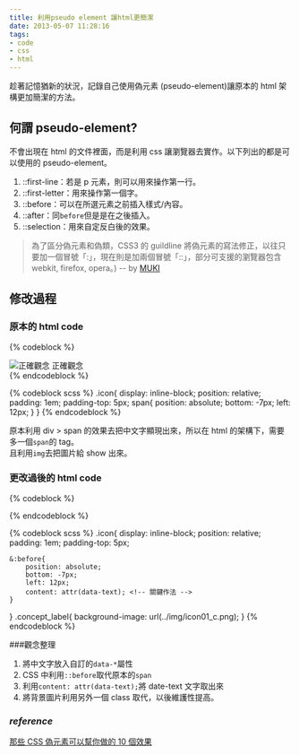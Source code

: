 ```yaml
---
title: 利用pseudo element 讓html更簡潔
date: 2013-05-07 11:28:16
tags: 
- code
- css
- html
---
```


趁著記憶猶新的狀況，記錄自己使用偽元素 (pseudo-element)讓原本的 html 架構更加簡潔的方法。

<!-- more -->

## 何謂 pseudo-element?

不會出現在 html 的文件裡面，而是利用 css 讓瀏覽器去實作。以下列出的都是可以使用的 pseudo-element。

1.  ::first-line：若是 p 元素，則可以用來操作第一行。
2.  ::first-letter：用來操作第一個字。
3.  ::before：可以在所選元素之前插入樣式/內容。
4.  ::after：同`before`但是是在之後插入。
5.  ::selection：用來自定反白後的效果。

> 為了區分偽元素和偽類，CSS3 的 guildline 將偽元素的寫法修正，以往只要加一個冒號「:」，現在則是加兩個冒號「::」，部分可支援的瀏覽器包含 webkit, firefox, opera。)
> -- by [MUKI](http://www.mukispace.com/pseudo-elements-10-examples/)

## 修改過程

### 原本的 html code

{% codeblock %}

<div class="icon">
	<img src="img/icon01.png" alt="正確觀念">
	<span>正確觀念</span>
</div>
{% endcodeblock %}

{% codeblock scss %}
.icon{
display: inline-block;
position: relative;
padding: 1em;
padding-top: 5px;
span{
position: absolute;
bottom: -7px;
left: 12px;
}
}
{% endcodeblock %}

原本利用 div > span 的效果去把中文字顯現出來，所以在 html 的架構下，需要多一個`span`的 tag。  
且利用`img`去把圖片給 show 出來。

### 更改過後的 html code

{% codeblock %}

<div data-text="正確觀念" class="concept_label icon"></div> <!-- html只剩一行！-->
{% endcodeblock %}

{% codeblock scss %}
.icon{
display: inline-block;
position: relative;
padding: 1em;
padding-top: 5px;

    &:before{
    	position: absolute;
    	bottom: -7px;
    	left: 12px;
    	content: attr(data-text); <!-- 關鍵作法 -->
    }

}
.concept_label{
background-image: url(../img/icon01_c.png);
}
{% endcodeblock %}

###觀念整理

1.  將中文字放入自訂的`data-*`屬性
2.  CSS 中利用`::before`取代原本的`span`
3.  利用`content: attr(data-text);`將 date-text 文字取出來
4.  將背景圖片利用另外一個 class 取代，以後維護性提高。

### _reference_

[那些 CSS 偽元素可以幫你做的 10 個效果](http://www.mukispace.com/pseudo-elements-10-examples/)
